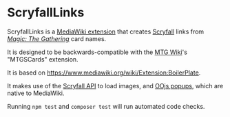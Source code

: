 # ScryfallLinks

ScryfallLinks is a [MediaWiki extension](https://www.mediawiki.org/wiki/Manual:Extensions) that creates [Scryfall](https://scryfall.com/) links from [*Magic: The Gathering*](https://magic.wizards.com/) card names.

It is designed to be backwards-compatible with the [MTG Wiki](https://mtg.gamepedia.com)'s "MTGSCards" extension.

It is based on https://www.mediawiki.org/wiki/Extension:BoilerPlate.

It makes use of the [Scryfall API](https://scryfall.com/docs/api/images) to load images, and [OOjs popups](https://doc.wikimedia.org/oojs-ui/master/js/#!/api/OO.ui.PopupWidget), which are native to MediaWiki.

Running `npm test` and `composer test` will run automated code checks.
